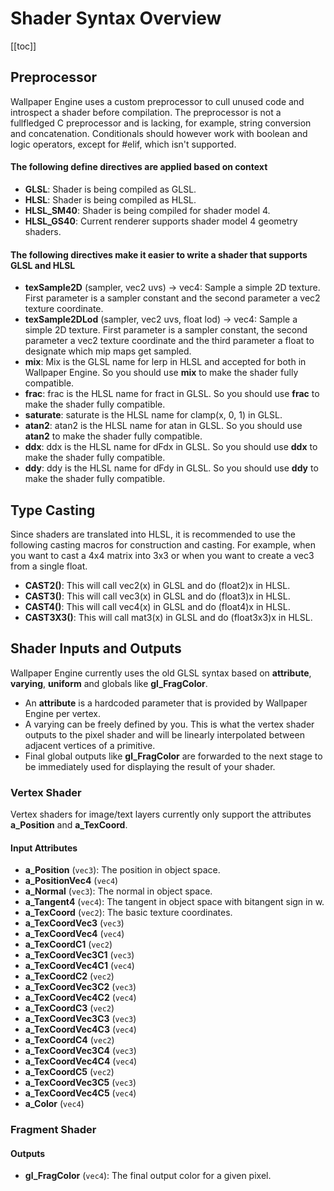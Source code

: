 # Shader Syntax Overview

[[toc]]

## Preprocessor

Wallpaper Engine uses a custom preprocessor to cull unused code and introspect a shader before compilation. The preprocessor is not a fullfledged C preprocessor and is lacking, for example, string conversion and concatenation. Conditionals should however work with boolean and logic operators, except for #elif, which isn't supported.

#### The following define directives are applied based on context
* **GLSL**: Shader is being compiled as GLSL.
* **HLSL**: Shader is being compiled as HLSL.
* **HLSL_SM40**: Shader is being compiled for shader model 4.
* **HLSL_GS40**: Current renderer supports shader model 4 geometry shaders.

#### The following directives make it easier to write a shader that supports GLSL and HLSL
* **texSample2D** (sampler, vec2 uvs) -> vec4: Sample a simple 2D texture. First parameter is a sampler constant and the second parameter a vec2 texture coordinate.
* **texSample2DLod** (sampler, vec2 uvs, float lod) -> vec4: Sample a simple 2D texture. First parameter is a sampler constant, the second parameter a vec2 texture coordinate and the third parameter a float to designate which mip maps get sampled.
* **mix**: Mix is the GLSL name for lerp in HLSL and accepted for both in Wallpaper Engine. So you should use **mix** to make the shader fully compatible.
* **frac**: frac is the HLSL name for fract in GLSL. So you should use **frac** to make the shader fully compatible.
* **saturate**: saturate is the HLSL name for clamp(x, 0, 1) in GLSL.
* **atan2**: atan2 is the HLSL name for atan in GLSL. So you should use **atan2** to make the shader fully compatible.
* **ddx**: ddx is the HLSL name for dFdx in GLSL. So you should use **ddx** to make the shader fully compatible.
* **ddy**: ddy is the HLSL name for dFdy in GLSL. So you should use **ddy** to make the shader fully compatible.

## Type Casting

Since shaders are translated into HLSL, it is recommended to use the following casting macros for construction and casting. For example, when you want to cast a 4x4 matrix into 3x3 or when you want to create a vec3 from a single float.

* **CAST2()**: This will call vec2(x) in GLSL and do (float2)x in HLSL.
* **CAST3()**: This will call vec3(x) in GLSL and do (float3)x in HLSL.
* **CAST4()**: This will call vec4(x) in GLSL and do (float4)x in HLSL.
* **CAST3X3()**: This will call mat3(x) in GLSL and do (float3x3)x in HLSL.

## Shader Inputs and Outputs

Wallpaper Engine currently uses the old GLSL syntax based on **attribute**, **varying**, **uniform** and globals like **gl_FragColor**.

* An **attribute** is a hardcoded parameter that is provided by Wallpaper Engine per vertex.
* A varying can be freely defined by you. This is what the vertex shader outputs to the pixel shader and will be linearly interpolated between adjacent vertices of a primitive.
* Final global outputs like **gl_FragColor** are forwarded to the next stage to be immediately used for displaying the result of your shader.

### Vertex Shader
Vertex shaders for image/text layers currently only support the attributes **a_Position** and **a_TexCoord**.

#### Input Attributes
* **a_Position** (`vec3`): The position in object space.
* **a_PositionVec4** (`vec4`)
* **a_Normal** (`vec3`): The normal in object space.
* **a_Tangent4** (`vec4`): The tangent in object space with bitangent sign in w.
* **a_TexCoord** (`vec2`): The basic texture coordinates.
* **a_TexCoordVec3** (`vec3`)
* **a_TexCoordVec4** (`vec4`)
* **a_TexCoordC1** (`vec2`)
* **a_TexCoordVec3C1** (`vec3`)
* **a_TexCoordVec4C1** (`vec4`)
* **a_TexCoordC2** (`vec2`)
* **a_TexCoordVec3C2** (`vec3`)
* **a_TexCoordVec4C2** (`vec4`)
* **a_TexCoordC3** (`vec2`)
* **a_TexCoordVec3C3** (`vec3`)
* **a_TexCoordVec4C3** (`vec4`)
* **a_TexCoordC4** (`vec2`)
* **a_TexCoordVec3C4** (`vec3`)
* **a_TexCoordVec4C4** (`vec4`)
* **a_TexCoordC5** (`vec2`)
* **a_TexCoordVec3C5** (`vec3`)
* **a_TexCoordVec4C5** (`vec4`)
* **a_Color** (`vec4`)

### Fragment Shader

#### Outputs
* **gl_FragColor** (`vec4`): The final output color for a given pixel.